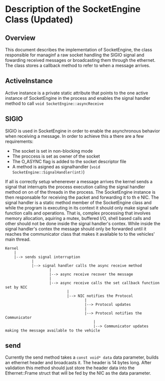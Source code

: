 
# Description of the SocketEngine Class (Updated)

## Overview

This document describes the implementation of SocketEngine, the class responsible for managinf a raw socket handling the SIGIO signal and fowarding received messages or broadcasting them through the ethernet. The class stores a callback method to refer to when a message arrives.

## ActiveInstance

Active instance is a private static attribute that points to the one active instance of SocketEngine in the process and enables the signal handler method to call `void SocketEngine::asyncReceive`

## SIGIO

SIGIO is used in SocketEngine in order to enable the asynchronous behavior when receiving a message. In order to achieve this a there are a few requirements:
- The socket is set in non-blocking mode
- The proccess is set as owner of the socket
- The O_ASYNC flag is added to the socket descriptor file
- A method is asigned as signalhandler (`void SocketEngine::SignalHandler(int)`)

If all is correctly setup whenerever a message arrives the kernel sends a signal that interrupts the process execution calling the signal handler method on on of the threads in the process. The SocketEngine instance is then responsable for receiving the packet and forwarding it to th e NIC.
The signal handler is a static method member of the SocketEngine class and while the program is executing in its context it should only make signal safe function calls and operations. That is, complex processing that involves memory allocation, aquiring a mutex, buffered I/O, shell based calls and other should not be done inside the signal handler's contex. While inside the signal handler's contex the message should only be forwarded until it reaches the communicator class that makes it available to to the vehicles' main thread.
```
Kernel
    | 
    |--> sends signal interruption
            |
            |--> signal handler calls the async receive method
                    |
                    |--> async receive recover the message
                    |
                    |--> async receive calls the set callback function set by NIC
                            |
                            |--> NIC notifies the Protocol
                                    |
                                    |--> Protocol updates
                                    |
                                    |--> Protocol notifies the Communicator
                                        |
                                        |--> Communicator updates making the message available to the vehicle

```

## send

Currently the send method takes a `const void* data` data parameter, builds an ethernet header and broadcasts it. The header is 14 bytes long. After validation this method should just store the header data into the Ethernet::Frame struct that will be fed by the NIC as the data parameter.